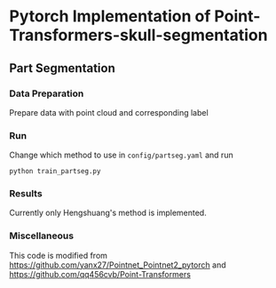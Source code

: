 # Pytorch Implementation of Point-Transformers-skull-segmentation

## Part Segmentation
### Data Preparation
Prepare data with point cloud and corresponding label

### Run
Change which method to use in `config/partseg.yaml` and run
```
python train_partseg.py
```
### Results
Currently only Hengshuang's method is implemented.

### Miscellaneous
This code is modified from https://github.com/yanx27/Pointnet_Pointnet2_pytorch and https://github.com/qq456cvb/Point-Transformers
